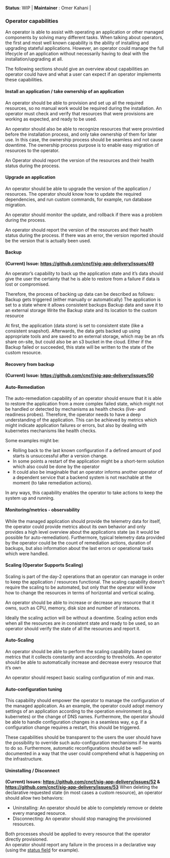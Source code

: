 **Status**: WIP | **Maintainer** : Omer Kahani | 

### Operator capabilities
An operator is able to assist with operating an application or other managed components by solving many different tasks. When talking about operators, the first and most well known capability is the ability of installing and upgrading stateful applications. However, an operator could manage the full lifecycle of an application without necessarily having to deal with the installation/upgrading at all. 

The following sections should give an overview about capabilities an operator could have and what a user can expect if an operator implements these capabilities.

#### Install an application / take ownership of an application
An operator should be able to provision and set up all the required resources, so no manual work would be required during the installation. An operator must check and verify that resources that were provisions are working as expected, and ready to be used.

An operator should also be able to recognize resources that were provintied before the installation process, and only take ownership of them for later use. In this case, the ownership process should be seamless and not cause downtime. The ownership process purpose is to enable easy migration of resources to the operator.

An Operator should report the version of the resources and their health status during the process.

#### Upgrade an application
An operator should be able to upgrade the version of the application / resources. The operator should know how to update the required dependencies, and run custom commands, for example, run database migration.

An operator should monitor the update, and rollback if there was a problem during the process.

An operator should report the version of the resources and their health status during the process. If there was an error, the version reported should be the version that is actually been used.

#### Backup
**(Current) Issue: https://github.com/cncf/sig-app-delivery/issues/49**

An operator’s capability to back up the application state and it’s data should give the user the certainty that he is able to restore from a failure if data is lost or compromised.

Therefore, the process of backing up data can be described as follows:
Backup gets triggered (either manually or automatically)
The application is set to a state where it allows consistent backups
Backup data and save it to an external storage
Write the Backup state and its location to the custom resource

At first, the application (data store) is set to consistent state (like a consistent snapshot). Afterwards, the data gets backed up using appropriate tools and are saved to an external storage, which may be an nfs share on-site, but could also be an s3 bucket in the cloud. Either if the Backup failed or succeeded, this state will be written to the state of the custom resource.

#### Recovery from backup
**(Current) Issue: https://github.com/cncf/sig-app-delivery/issues/50**

#### Auto-Remediation
The auto-remediation capability of an operator should ensure that it is able to restore the application from a more complex failed state, which might not be handled or detected by mechanisms as health checks (live- and readiness probes). Therefore, the operator needs to have a deep understanding of the application. This can be achieved by metrics which might indicate application failures or errors, but also by dealing with kubernetes mechanisms like health checks. 

Some examples might be:
* Rolling back to the last known configuration if a defined amount of pod starts is unsuccessful after a version change.
* In some points a restart of the application might be a short-term solution which also could be done by the operator
* It could also be imaginable that an operator informs another operator of a dependent service that a backend system is not reachable at the moment (to take remediation actions).

In any ways, this capability enables the operator to take actions to keep the system up and running. 


#### Monitoring/metrics - observability
While the managed application should provide the telemetry data for itself, the operator could provide metrics about its own behavior and only provides a high level overview about the applications state (as it would be possible for auto-remediation). Furthermore, typical telemetry data provided by the operator could be the count of remediation actions, duration of backups, but also information about the last errors or operational tasks which were handled.


#### Scaling (Operator Supports Scaling)
Scaling is part of the day-2 operations that an operator can manage in order to keep the application / resources functional. The scaling capability doesn’t require the scaling to be automated, but only that the operator will know how to change the resources in terms of horizontal and vertical scaling.

An operator should be able to increase or decrease any resource that it owns, such as CPU, memory, disk size and number of instances.

Ideally the scaling action will be without a downtime. Scaling action ends when all the resources are in consistent state and ready to be used, so an operator should verify the state of all the resources and report it.

#### Auto-Scaling
An operator should be able to perform the scaling capability based on metrics that it collects constantly and according to thresholds. An operator should be able to automatically increase and decrease every resource that it’s own

An operator should respect basic scaling configuration of min and max.


#### Auto-configuration tuning
This capability should empower the operator to manage the configuration of the managed application. As an example, the operator could adopt memory settings of an application according to the operation environment (e.g. kubernetes) or the change of DNS names. Furthermore, the operator should be able to handle configuration changes in a seamless way, e.g. if a configuration change requires a restart, this should be triggered. 

These capabilities should be transparent to the users the user should have the possibility to override such auto-configuration mechanisms if he wants to do so. Furthermore, automatic reconfigurations should be well-documented in a way that the user could comprehend what is happening on the infrastructure.

#### Uninstalling / Disconnect
**(Current) Issues: https://github.com/cncf/sig-app-delivery/issues/52 & https://github.com/cncf/sig-app-delivery/issues/53**
When deleting the declarative requested state (in most cases a custom resource), an operator should allow two behaviors:
- Uninstalling: An operator should be able to completely remove or delete every managed resource.
- Disconnecting: An operator should stop managing the provisioned resources.

Both processes should be applied to every resource that the operator directly provisioned.  
An operator should report any failure in the process in a declarative way (using the [status field](https://kubernetes.io/docs/concepts/overview/working-with-objects/kubernetes-objects/#object-spec-and-status) for example). 
